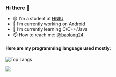 ### Hi there 👋

- 😄 I'm a student at [HNIU](https://www.hniu.cn)
- 🔭 I’m currently working on Android
- 🌱 I’m currently learning C/C++/Java
- 📫 How to reach me: [@baolong24](https://t.me/baolong24)

#### Here are my programming language used mostly:
![Top Langs](https://github-readme-stats.vercel.app/api/top-langs/?username=baolong24)

<img align="left" src="https://github-readme-stats.vercel.app/api?username=baolong24&show_icons=true&theme=vue&hide_title=true" />

<!--
**baolong24/baolong24** is a ✨ _special_ ✨ repository because its `README.md` (this file) appears on your GitHub profile.

Here are some ideas to get you started:

- 🔭 I’m currently working on ...
- 🌱 I’m currently learning ...
- 👯 I’m looking to collaborate on ...
- 🤔 I’m looking for help with ...
- 💬 Ask me about ...
- 📫 How to reach me: ...
- 😄 Pronouns: ...
- ⚡ Fun fact: ...
-->
